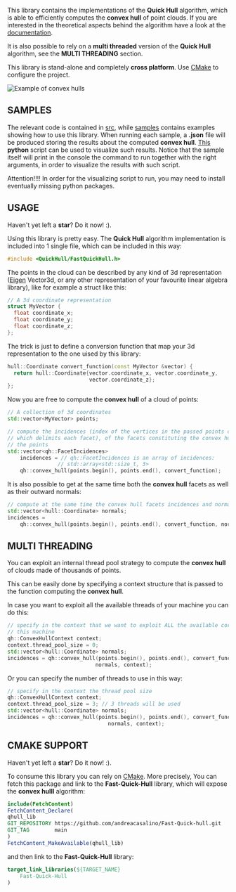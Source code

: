This library contains the implementations of the **Quick Hull** algorithm, which is able to efficiently computes the **convex hull** of point clouds.
If you are interested in the theoretical aspects behind the algorithm have a look at the [documentation](./doc/Fast_QHull.pdf).

It is also possible to rely on a **multi threaded** version of the **Quick Hull** algorithm, see the **MULTI THREADING** section.

This library is stand-alone and completely **cross platform**. Use [CMake](https://cmake.org) to configure the project.

![Example of convex hulls](https://github.com/andreacasalino/Fast-Quick-hull/blob/master/CH.png)

## SAMPLES

The relevant code is contained in [src](./src), while [samples](./samples) contains examples showing how to use this library.
When running each sample, a **.json** file will be produced storing the results about the computed **convex hull**.
[This](./samples/Plotter.py) **python** script can be used to visualize such results. Notice that the sample itself will print in the console the command to run together with the right arguments, in order to visualize the results with such script.

Attention!!!! In order for the visualizing script to run, you may need to install eventually missing python packages.

## USAGE

Haven't yet left a **star**? Do it now! :).

Using this library is pretty easy. The **Quick Hull** algorithm implementation is included into 1 single file, which can be included in this way:
```cpp
#include <QuickHull/FastQuickHull.h>
```

The points in the cloud can be described by any kind of 3d representation ([Eigen](https://eigen.tuxfamily.org/index.php?title=Main_Page) Vector3d, or any other representation of your favourite linear algebra library), like for example a struct like this:
```cpp
// A 3d coordinate representation
struct MyVector {
  float coordinate_x;
  float coordinate_y;
  float coordinate_z;
};
```

The trick is just to define a conversion function that map your 3d representation to the one uised by this library:
```cpp
hull::Coordinate convert_function(const MyVector &vector) {
  return hull::Coordinate{vector.coordinate_x, vector.coordinate_y,
                          vector.coordinate_z};
};
```

Now you are free to compute the **convex hull** of a cloud of points:
```cpp
// A collection of 3d coordinates
std::vector<MyVector> points;

// compute the incidences (index of the vertices in the passed points cloud,
// which delimits each facet), of the facets constituting the convex hull of
// the points
std::vector<qh::FacetIncidences>
    incidences = // qh::FacetIncidences is an array of incidences:
                // std::array<std::size_t, 3>
    qh::convex_hull(points.begin(), points.end(), convert_function);
```

It is also possible to get at the same time both the **convex hull** facets as well as their outward normals:
```cpp
// compute at the same time the convex hull facets incidences and normals
std::vector<hull::Coordinate> normals;
incidences =
    qh::convex_hull(points.begin(), points.end(), convert_function, normals);
```

## MULTI THREADING

You can exploit an internal thread pool strategy to compute the **convex hull** of clouds made of thousands of points. 

This can be easily done by specifying a context structure that is passed to the function computing the **convex hull**.

In case you want to exploit all the available threads of your machine you can do this:
```cpp
// specify in the context that we want to exploit ALL the available cores of
// this machine
qh::ConvexHullContext context;
context.thread_pool_size = 0;
std::vector<hull::Coordinate> normals;
incidences = qh::convex_hull(points.begin(), points.end(), convert_function,
                            normals, context);
```

Or you can specify the number of threads to use in this way:
```cpp
// specify in the context the thread pool size
qh::ConvexHullContext context;
context.thread_pool_size = 3; // 3 threads will be used
std::vector<hull::Coordinate> normals;
incidences = qh::convex_hull(points.begin(), points.end(), convert_function,
                                normals, context);
```

## CMAKE SUPPORT

Haven't yet left a **star**? Do it now! :).
   
To consume this library you can rely on [CMake](https://cmake.org).
More precisely, You can fetch this package and link to the **Fast-Quick-Hull** library, which will expose the **convex hulll** algorithm:

```cmake
include(FetchContent)
FetchContent_Declare(
qhull_lib
GIT_REPOSITORY https://github.com/andreacasalino/Fast-Quick-hull.git
GIT_TAG        main
)
FetchContent_MakeAvailable(qhull_lib)
```
and then link to the **Fast-Quick-Hull** library:

```cmake
target_link_libraries(${TARGET_NAME}
    Fast-Quick-Hull
)
```
